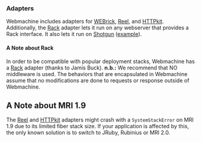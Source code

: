 ### Adapters

Webmachine includes adapters for [WEBrick][webrick], [Reel][reel], and
[HTTPkit][httpkit]. Additionally, the [Rack][rack] adapter lets it
run on any webserver that provides a Rack interface. It also lets it run on
[Shotgun][shotgun] ([example][shotgun_example]).

#### A Note about Rack

In order to be compatible with popular deployment stacks,
Webmachine has a [Rack](https://github.com/rack/rack) adapter (thanks to Jamis Buck).
**n.b.:** We recommend that NO middleware is used. The
behaviors that are encapsulated in Webmachine assume that no modifications
are done to requests or response outside of Webmachine.

## A Note about MRI 1.9

The [Reel][reel] and [HTTPkit][httpkit]
adapters might crash with a `SystemStackError` on MRI 1.9 due to its
limited fiber stack size. If your application is affected by this, the
only known solution is to switch to JRuby, Rubinius or MRI 2.0.

[webrick]: http://rubydoc.info/stdlib/webrick
[reel]: https://github.com/celluloid/reel
[httpkit]: https://github.com/lgierth/httpkit
[rack]: https://github.com/rack/rack
[shotgun]: https://github.com/rtomayko/shotgun
[shotgun_example]: https://gist.github.com/4389220